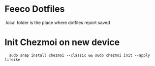# Feeco Dotfiles

.local folder is the place where dotfiles report saved



# Init Chezmoi on new device
```
  sudo snap install chezmoi --classic && sudo chezmoi init --apply lifeike
```
